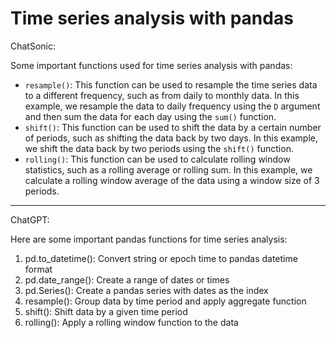 # Time series analysis with pandas

ChatSonic:

Some important functions used for time series analysis with pandas:

* `resample()`: This function can be used to resample the time series data to a different frequency, such as from daily to monthly data. In this example, we resample the data to daily frequency using the `D` argument and then sum the data for each day using the `sum()` function.
* `shift()`: This function can be used to shift the data by a certain number of periods, such as shifting the data back by two days. In this example, we shift the data back by two periods using the `shift()` function.
* `rolling()`: This function can be used to calculate rolling window statistics, such as a rolling average or rolling sum. In this example, we calculate a rolling window average of the data using a window size of 3 periods.

---

ChatGPT:

Here are some important pandas functions for time series analysis:

1. pd.to_datetime(): Convert string or epoch time to pandas datetime format
2. pd.date_range(): Create a range of dates or times
3. pd.Series(): Create a pandas series with dates as the index
4. resample(): Group data by time period and apply aggregate function
5. shift(): Shift data by a given time period
6. rolling(): Apply a rolling window function to the data
